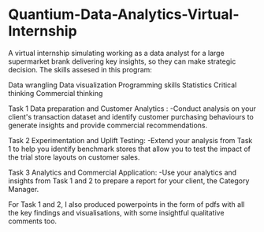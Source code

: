 # Quantium-Data-Analytics-Virtual-Internship
A virtual internship simulating working as a data analyst for a large supermarket brank delivering key insights, so they can make strategic decision.
The skills assesed in this program:

Data wrangling
Data visualization
Programming skills
Statistics
Critical thinking
Commercial thinking

Task 1 Data preparation and Customer Analytics :
-Conduct analysis on your client's transaction dataset and identify customer purchasing behaviours to generate insights and provide commercial recommendations.

Task 2 Experimentation and Uplift Testing:
-Extend your analysis from Task 1 to help you identify benchmark stores that allow you to test the impact of the trial store layouts on customer sales.

Task 3 Analytics and Commercial Application:
-Use your analytics and insights from Task 1 and 2 to prepare a report for your client, the Category Manager.

For Task 1 and 2, I also produced powerpoints in the form of pdfs with all the key findings and visualisations, with some insightful qualitative comments too.
